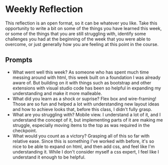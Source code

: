 # Weekly Reflection
This reflection is an open format, so it can be whatever you like. Take this opportunity to write a bit on some of the things you have learned this week, or some of the things that you are still struggling with, identify some challenges you had at the beginning of the week that you were able to overcome, or just generally how you are feeling at this point in the course.

## Prompts
- What went well this week?
  As someone who has spent much time messing around with html, this week built on a foundation I was already aware of. But building on it with things such as bootstrap and other extensions with visual studio code has been so helpful in expanding my understanding and make it more malleable.
- What did you learn as a shock or suprise?
  Flex box and wire-framing! Those are so fun and helped a lot with understanding new layout ideas and how to achieve looks that, before this class, I didn't fully grasp.
- What are you struggling with?
  Mobile view. I understand a lot of it, and I understand the concept of it, but implementing parts of it are making me struggle, especially moving items to the top as was required in the checkpoint.
- What would you count as a victory?
  Grasping all of this so far with relative ease. Since this is something I've worked with before, it's so nice to be able to expand on html, and then add css, and feel like I'm understanding it. While I don't consider myself a css expert, I feel like I understand it enough to be helpful.